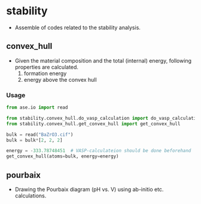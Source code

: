 # stability
* Assemble of codes related to the stability analysis.

## convex_hull
* Given the material composition and the total (internal) energy, 
  following properties are calculated.
  1. formation energy
  2. energy above the convex hull

### Usage
```python
from ase.io import read

from stability.convex_hull.do_vasp_calculation import do_vasp_calculation
from stability.convex_hull.get_convex_hull import get_convex_hull

bulk = read("BaZrO3.cif")
bulk = bulk*[2, 2, 2]

energy = -333.78748451  # VASP-calculateion should be done beforehand
get_convex_hull(atoms=bulk, energy=energy)
```

## pourbaix
* Drawing the Pourbaix diagram (pH vs. V) using ab-initio etc. calculations.
